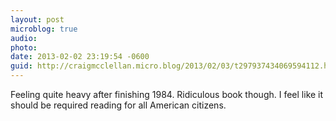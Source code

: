 ```yaml
---
layout: post
microblog: true
audio: 
photo: 
date: 2013-02-02 23:19:54 -0600
guid: http://craigmcclellan.micro.blog/2013/02/03/t297937434069594112.html
---
```

Feeling quite heavy after finishing 1984. Ridiculous book though. I feel like it should be required reading for all American citizens.
